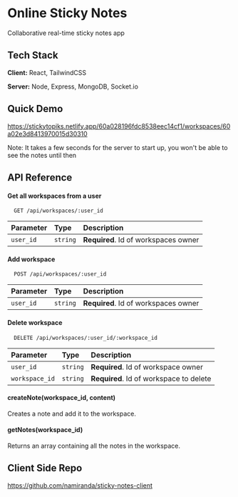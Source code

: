 
# Online Sticky Notes

 Collaborative real-time sticky notes app

 


## Tech Stack

**Client:** React, TailwindCSS

**Server:** Node, Express, MongoDB, Socket.io

## Quick Demo

https://stickytopiks.netlify.app/60a028196fdc8538eec14cf1/workspaces/60a02e3d8413970015d30310

Note: It takes a few seconds for the server to start up, you won't be able to see the notes until then
  
## API Reference

#### Get all workspaces from a user

```http
  GET /api/workspaces/:user_id
```

| Parameter | Type     | Description                |
| :-------- | :------- | :------------------------- |
| `user_id` | `string` | **Required**. Id of workspaces owner |

#### Add workspace 

```http
  POST /api/workspaces/:user_id
```

| Parameter | Type     | Description                       |
| :-------- | :------- | :-------------------------------- |
| `user_id`      | `string` | **Required**. Id of workspaces owner |

#### Delete workspace 

```http
  DELETE /api/workspaces/:user_id/:workspace_id
```

| Parameter | Type     | Description                       |
| :-------- | :------- | :-------------------------------- |
| `user_id`      | `string` | **Required**. Id of workspace owner |
| `workspace_id`      | `string` | **Required**. Id of workspace to delete  |


#### createNote(workspace_id, content)

Creates a note and add it to the workspace.

#### getNotes(workspace_id)

Returns an array containing all the notes in the workspace.
  
  
  ## Client Side Repo
  
  https://github.com/namiranda/sticky-notes-client
